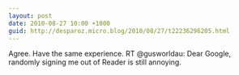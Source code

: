 ```yaml
---
layout: post
date: 2010-08-27 10:00 +1000
guid: http://desparoz.micro.blog/2010/08/27/t22236296205.html
---
```

Agree. Have the same experience. RT @gusworldau: Dear Google, randomly signing me out of Reader is still annoying.

